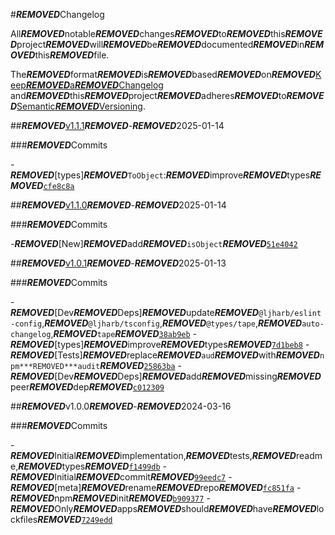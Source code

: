 #***REMOVED***Changelog

All***REMOVED***notable***REMOVED***changes***REMOVED***to***REMOVED***this***REMOVED***project***REMOVED***will***REMOVED***be***REMOVED***documented***REMOVED***in***REMOVED***this***REMOVED***file.

The***REMOVED***format***REMOVED***is***REMOVED***based***REMOVED***on***REMOVED***[Keep***REMOVED***a***REMOVED***Changelog](https://keepachangelog.com/en/1.0.0/)
and***REMOVED***this***REMOVED***project***REMOVED***adheres***REMOVED***to***REMOVED***[Semantic***REMOVED***Versioning](https://semver.org/spec/v2.0.0.html).

##***REMOVED***[v1.1.1](https://github.com/ljharb/es-object-atoms/compare/v1.1.0...v1.1.1)***REMOVED***-***REMOVED***2025-01-14

###***REMOVED***Commits

-***REMOVED***[types]***REMOVED***`ToObject`:***REMOVED***improve***REMOVED***types***REMOVED***[`cfe8c8a`](https://github.com/ljharb/es-object-atoms/commit/cfe8c8a105c44820cb22e26f62d12ef0ad9715c8)

##***REMOVED***[v1.1.0](https://github.com/ljharb/es-object-atoms/compare/v1.0.1...v1.1.0)***REMOVED***-***REMOVED***2025-01-14

###***REMOVED***Commits

-***REMOVED***[New]***REMOVED***add***REMOVED***`isObject`***REMOVED***[`51e4042`](https://github.com/ljharb/es-object-atoms/commit/51e4042df722eb3165f40dc5f4bf33d0197ecb07)

##***REMOVED***[v1.0.1](https://github.com/ljharb/es-object-atoms/compare/v1.0.0...v1.0.1)***REMOVED***-***REMOVED***2025-01-13

###***REMOVED***Commits

-***REMOVED***[Dev***REMOVED***Deps]***REMOVED***update***REMOVED***`@ljharb/eslint-config`,***REMOVED***`@ljharb/tsconfig`,***REMOVED***`@types/tape`,***REMOVED***`auto-changelog`,***REMOVED***`tape`***REMOVED***[`38ab9eb`](https://github.com/ljharb/es-object-atoms/commit/38ab9eb00b62c2f4668644f5e513d9b414ebd595)
-***REMOVED***[types]***REMOVED***improve***REMOVED***types***REMOVED***[`7d1beb8`](https://github.com/ljharb/es-object-atoms/commit/7d1beb887958b78b6a728a210a1c8370ab7e2aa1)
-***REMOVED***[Tests]***REMOVED***replace***REMOVED***`aud`***REMOVED***with***REMOVED***`npm***REMOVED***audit`***REMOVED***[`25863ba`](https://github.com/ljharb/es-object-atoms/commit/25863baf99178f1d1ad33d1120498db28631907e)
-***REMOVED***[Dev***REMOVED***Deps]***REMOVED***add***REMOVED***missing***REMOVED***peer***REMOVED***dep***REMOVED***[`c012309`](https://github.com/ljharb/es-object-atoms/commit/c0123091287e6132d6f4240496340c427433df28)

##***REMOVED***v1.0.0***REMOVED***-***REMOVED***2024-03-16

###***REMOVED***Commits

-***REMOVED***Initial***REMOVED***implementation,***REMOVED***tests,***REMOVED***readme,***REMOVED***types***REMOVED***[`f1499db`](https://github.com/ljharb/es-object-atoms/commit/f1499db7d3e1741e64979c61d645ab3137705e82)
-***REMOVED***Initial***REMOVED***commit***REMOVED***[`99eedc7`](https://github.com/ljharb/es-object-atoms/commit/99eedc7b5fde38a50a28d3c8b724706e3e4c5f6a)
-***REMOVED***[meta]***REMOVED***rename***REMOVED***repo***REMOVED***[`fc851fa`](https://github.com/ljharb/es-object-atoms/commit/fc851fa70616d2d182aaf0bd02c2ed7084dea8fa)
-***REMOVED***npm***REMOVED***init***REMOVED***[`b909377`](https://github.com/ljharb/es-object-atoms/commit/b909377c50049bd0ec575562d20b0f9ebae8947f)
-***REMOVED***Only***REMOVED***apps***REMOVED***should***REMOVED***have***REMOVED***lockfiles***REMOVED***[`7249edd`](https://github.com/ljharb/es-object-atoms/commit/7249edd2178c1b9ddfc66ffcc6d07fdf0d28efc1)
